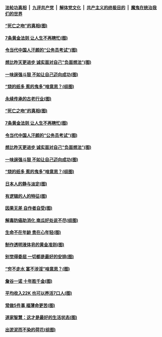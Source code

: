 ####  [法轮功真相](../../../../basic/blob/master/README.md?t=07032302) &nbsp;|&nbsp; [九评共产党](../../../../9ping.md/blob/master/README.md?t=07032302) &nbsp;|&nbsp; [解体党文化](../../../../jtdwh.md/blob/master/README.md?t=07032302)  &nbsp;|&nbsp; [共产主义的终极目的](../../../../gczydzjmd.md/blob/master/README.md?t=07032302) &nbsp;|&nbsp; [魔鬼在统治我们的世界](../../../../mgztzwmdsj.md/blob/master/README.md?t=07032302) 

#### [“死亡之吻”的真相(图)](../pages/p8/938205.md?t=07032302) 

#### [7条黄金法则 让人生不再瞎忙(图)](../pages/p8/938472.md?t=07032302) 

#### [令当代中国人汗颜的“公务员考试”(图)](../pages/p8/938246.md?t=07032302) 

#### [想比昨天更进步 诚实面对自己“负面想法”(图)](../pages/p8/938419.md?t=07032302) 

#### [一味逞强斗狠 不如让自己迈向成功(图)](../pages/p8/937701.md?t=07032302) 

#### [“烧的纸多 惹的鬼多”啥意思？(组图)](../pages/p8/938393.md?t=07032302) 

#### [永续传承的古老行业(图)](../pages/p8/938548.md?t=07032302) 

#### [“死亡之吻”的真相(图)](../pages/p8/938205.md?t=07032302) 

#### [7条黄金法则 让人生不再瞎忙(图)](../pages/p8/938472.md?t=07032302) 

#### [令当代中国人汗颜的“公务员考试”(图)](../pages/p8/938246.md?t=07032302) 

#### [想比昨天更进步 诚实面对自己“负面想法”(图)](../pages/p8/938419.md?t=07032302) 

#### [一味逞强斗狠 不如让自己迈向成功(图)](../pages/p8/937701.md?t=07032302) 

#### [“烧的纸多 惹的鬼多”啥意思？(组图)](../pages/p8/938393.md?t=07032302) 

#### [日本人的静与淡定(图)](../pages/p8/936769.md?t=07032302) 

#### [有逻辑的人的特征(图)](../pages/p8/938239.md?t=07032302) 

#### [因果无差 自作者自受(图)](../pages/p8/938272.md?t=07032302) 

#### [解毒防癌助消化 南瓜好处说不尽(组图)](../pages/p8/937975.md?t=07032302) 

#### [生命不在年龄 贵在心年轻(图)](../pages/p8/937698.md?t=07032302) 

#### [制作透明液体皂的黄金准则(图)](../pages/p8/938207.md?t=07032302) 

#### [别觉得委屈 一切都是最好的安排(图)](../pages/p8/921940.md?t=07032302) 

#### [“穷不走水 富不涉淫”啥意思？(图)](../pages/p8/938176.md?t=07032302) 

#### [詹谷一诺 十年胜千金(图)](../pages/p8/937705.md?t=07032302) 

#### [平均收入22K 也可以养活7口人(图)](../pages/p8/938104.md?t=07032302) 

#### [常做5件事 福薄命更苦(图)](../pages/p8/937990.md?t=07032302) 

#### [道家智慧：这才是最好的生活状态(图)](../pages/p8/900827.md?t=07032302) 

#### [出淤泥而不染的荷花(组图)](../pages/p8/937863.md?t=07032302) 

